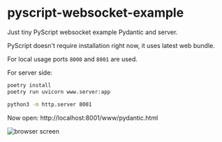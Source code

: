 # pyscript-websocket-example

Just tiny PyScript websocket example Pydantic and server.

PyScript doesn't require installation right now, it uses latest web bundle.

For local usage ports `8000` and `8001` are used.

For server side:

```bash
poetry install
poetry run uvicorn www.server:app
```

```bash
python3 -m http.server 8001
```

Now open: http://localhost:8001/www/pydantic.html

![browser screen](docs/browser.jpg)
